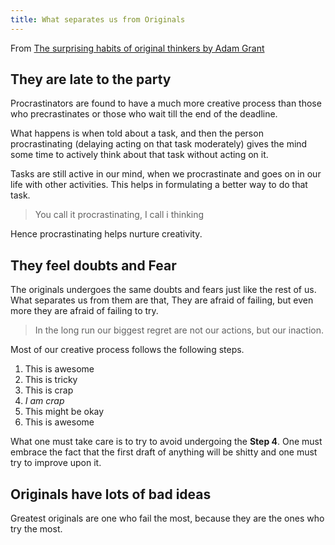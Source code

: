 ```yaml
---
title: What separates us from Originals
---
```


 From [The surprising habits of original thinkers by Adam Grant](https://www.youtube.com/watch?v=fxbCHn6gE3U)

## They are late to the party
Procrastinators are found to have a much more creative process than those who precrastinates or those who wait till the end of the deadline.

What happens is when told about a task, and then the person procrastinating (delaying acting on that task moderately) gives the mind some time to actively think about that task without acting on it.

Tasks are still active in our mind, when we procrastinate and goes on in our life with other activities. This helps in formulating a better way to do that task.

> You call it procrastinating, I call i thinking

Hence procrastinating helps nurture creativity.

##  They feel doubts and Fear
The originals undergoes the same doubts and fears just like the rest of us. What separates us from them are that, 
They are afraid of failing, but even more they are afraid of failing to try.

> In the long run our biggest regret are not our actions, but our inaction.

Most of our creative process follows the following steps.
1. This is awesome
2. This is tricky
3. This is crap
4. *I am crap*
5. This might be okay
6. This is awesome

What one must take care is to try to avoid undergoing the **Step 4**. One must embrace the fact that the first draft of anything will be shitty and one must try to improve upon it.


## Originals have lots of bad ideas
Greatest originals are one who fail the most, because they are the ones who try the most.
